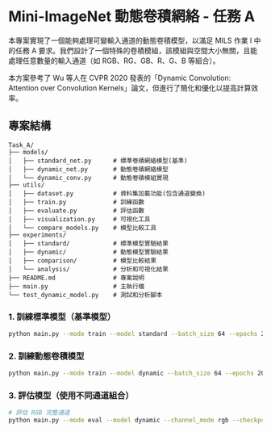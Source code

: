 # Mini-ImageNet 動態卷積網絡 - 任務 A

本專案實現了一個能夠處理可變輸入通道的動態卷積模型，以滿足 MILS 作業 I 中的任務 A 要求。我們設計了一個特殊的卷積模組，該模組與空間大小無關，且能處理任意數量的輸入通道（如 RGB、RG、GB、R、G、B 等組合）。

本方案參考了 Wu 等人在 CVPR 2020 發表的「Dynamic Convolution: Attention over Convolution Kernels」論文，但進行了簡化和優化以提高計算效率。

## 專案結構

```
Task_A/
├── models/
│   ├── standard_net.py      # 標準卷積網絡模型(基準)
│   ├── dynamic_net.py       # 動態卷積網絡模型
│   └── dynamic_conv.py      # 動態卷積模組實現
├── utils/
│   ├── dataset.py           # 資料集加載功能(包含通道變換)
│   ├── train.py             # 訓練函數
│   ├── evaluate.py          # 評估函數
│   ├── visualization.py     # 可視化工具
│   └── compare_models.py    # 模型比較工具
├── experiments/
│   ├── standard/            # 標準模型實驗結果
│   ├── dynamic/             # 動態模型實驗結果
│   ├── comparison/          # 模型比較結果
│   └── analysis/            # 分析和可視化結果
├── README.md                # 專案說明
├── main.py                  # 主執行檔
└── test_dynamic_model.py    # 測試和分析腳本
```

### 1. 訓練標準模型（基準模型）

```bash
python main.py --mode train --model standard --batch_size 64 --epochs 20
```

### 2. 訓練動態卷積模型

```bash
python main.py --mode train --model dynamic --batch_size 64 --epochs 20
```

### 3. 評估模型（使用不同通道組合）

```bash
# 評估 RGB 完整通道
python main.py --mode eval --model dynamic --channel_mode rgb --checkpoint experiments/dynamic/best_model.pth
```